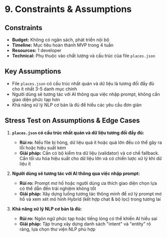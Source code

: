 # 9. Constraints & Assumptions

## Constraints
- **Budget:** Không có ngân sách, phát triển nội bộ
- **Timeline:** Mục tiêu hoàn thành MVP trong 4 tuần
- **Resources:** 1 developer
- **Technical:** Phụ thuộc vào chất lượng và cấu trúc của file `places.json`

## Key Assumptions
- File `places.json` có cấu trúc nhất quán và dữ liệu là tương đối đầy đủ cho ít nhất 3-5 danh mục chính
- Người dùng sẽ tương tác với AI thông qua việc nhập prompt, không cần giao diện phức tạp hơn
- Khả năng xử lý NLP cơ bản là đủ để hiểu các yêu cầu đơn giản

## Stress Test on Assumptions & Edge Cases
1. **`places.json` có cấu trúc nhất quán và dữ liệu tương đối đầy đủ:**
   - **Rủi ro:** Nếu file bị hỏng, dữ liệu quá ít hoặc quá lớn đều có thể gây ra lỗi hoặc hiệu suất kém
   - **Giải pháp:** Cần có bộ kiểm tra dữ liệu (validator) và cơ chế fallback. Cần tối ưu hóa hiệu suất cho dữ liệu lớn và có chiến lược xử lý khi dữ liệu ít

2. **Người dùng sẽ tương tác với AI thông qua việc nhập prompt:**
   - **Rủi ro:** Prompt mơ hồ hoặc người dùng ưa thích giao diện chọn lựa có thể dẫn đến trải nghiệm không tốt
   - **Giải pháp:** Xây dựng luồng tương tác thông minh để xử lý prompt mơ hồ và xem xét mô hình Hybrid (kết hợp chat & bộ lọc) trong tương lai

3. **Khả năng xử lý NLP cơ bản là đủ:**
   - **Rủi ro:** Ngôn ngữ phức tạp hoặc tiếng lóng có thể khiến AI hiểu sai
   - **Giải pháp:** Tập trung xây dựng danh sách "intent" và "entity" rõ ràng, lựa chọn thư viện NLP phù hợp
